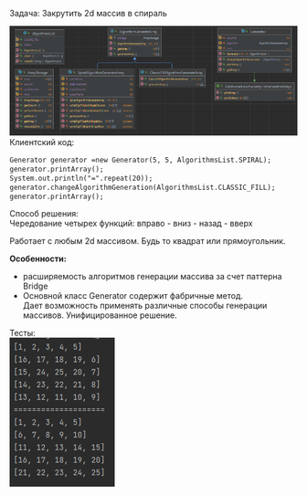 Задача: Закрутить 2d массив в спираль

![img_1.png](img_1.png)  
Клиентский код:

```
Generator generator =new Generator(5, 5, AlgorithmsList.SPIRAL);
generator.printArray();
System.out.println("=".repeat(20));
generator.changeAlgorithmGeneration(AlgorithmsList.CLASSIC_FILL);
generator.printArray();
```

Способ решения:  
Чередование четырех функций: вправо - вниз - назад - вверх

Работает с любым 2d массивом. Будь то квадрат или прямоугольник.

**Особенности:**

- расширяемость алгоритмов генерации массива за счет паттерна Bridge
- Основной класс Generator содержит фабричные метод.   
  Дает возможность применять различные способы генерации массивов. Унифицированное решение.

Тесты:  
![img_2.png](img_2.png)

